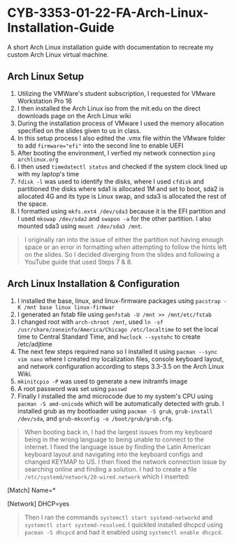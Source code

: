 # CYB-3353-01-22-FA-Arch-Linux-Installation-Guide
A short Arch Linux installation guide with documentation to recreate my custom Arch Linux virtual machine.

## Arch Linux Setup
1. Utilizing the VMWare's student subscription, I requested for VMware Workstation Pro 16
2. I then installed the Arch Linux iso from the mit.edu on the direct downloads page on the Arch Linux wiki
3. During the installation process of VMware I used the memory allocation specified on the slides given to us in class.
4. In this setup process I also edited the .vmx file within the VMware folder to add `firmware="efi"` into the second line to enable UEFI
5. After booting the environment, I verfied my network connection `ping archlinux.org`
6. I then used `timedatectl status` and checked if the system clock lined up with my laptop's time
7. `fdisk -l` was used to identify the disks, where I used `cfdisk` and partitioned the disks where sda1 is allocated 1M and set to boot, sda2 is allocated 4G and its type is Linux swap, and sda3 is allocated the rest of the space.
8. I formatted using `mkfs.ext4 /dev/sda3` because it is the EFI partition and I used `mkswap /dev/sda2` and `swapon -a` for the other partition. I also mounted sda3 using `mount /dev/sda3 /mnt`.
> I originally ran into the issue of either the partition not having enough space or an error in formatting when attempting to follow the hints left on the slides. So I decided diverging from the slides and following a YouTube guide that used Steps 7 & 8.

## Arch Linux Installation & Configuration
1. I installed the base, linux, and linux-firmware packages using `pacstrap -K /mnt base linux linux-firmwar`
2. I generated an fstab file using `genfstab -U /mnt >> /mnt/etc/fstab`
3. I changed root with `arch-chroot /mnt`, used `ln -sf /usr/share/zoneinfo/America/Chicago /etc/localtime` to set the local time to Central Standard Time, and `hwclock --systohc` to create /etc/adjtime
4. The next few steps required nano so I installed it using `pacman --sync vim nano` where I created my localization files, console keyboard layout, and network configuration according to steps 3.3-3.5 on the Arch Linux Wiki.
5. `mkinitcpio -P` was used to generate a new initramfs image
6. A root password was set using `passwd`
7. Finally I installed the amd microcode due to my system's CPU using `pacman -S amd-unicode` which will be automatically detected with grub. I installed grub as my bootloader using `pacman -S grub`, `grub-install /dev/sda`, and `grub-mkconfig -o /boot/grub/grub.cfg`.
> When booting back in, I had the largest issues from my keyboard being in the wrong language to being unable to connect to the internet. I fixed the language issue by finding the Latin American keyboard layout and navigating into the keyboard configs and changed KEYMAP to US. I then fixed the network connection issue by searching online and finding a solution. I had to create a file `/etc/systemd/network/20-wired.network` which I inserted:

[Match]
Name=*

[Network]
DHCP=yes

> Then I ran the commands `systemctl start systemd-networkd` and `systemctl start systemd-resolved`. I quickled installed dhcpcd using `pacman -S dhcpcd` and had it enabled using `systemctl enable dhcpcd`.
